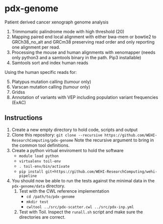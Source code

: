 # pdx-genome
Patient derived cancer xenograph genome analysis

1. Trimmomatic palindrome mode with high threshold (20)
2. Mapping paired end local alignment with either bwa-mem or bowtie2 to GRCh38_no_alt and GRCm38 preserving read order and only reporting one alignment per read.
3. Processing the mouse and human alignments with xenomapper (needs only python3 and a samtools binary in the path.  Pip3 installable)
4. Samtools sort and index human reads

Using the human specific reads for:

5. Platypus mutation calling (tumour only)
6. Varscan mutation calling (tumour only)
7. Gridss
8. Annotation of variants with VEP including population variant frequencies (ExAC)

## Instructions
1. Create a new empty directory to hold code, scripts and output
2. Clone this repository: `git clone --recursive https://github.com/WEHI-ResearchComputing/pdx-genome` Note the recursive argument to bring in the common tool definitions.
3. Create a python virtual enviroment to hold the software
    * `module load python`
    * `virtualenv toil-env`
    * `. toil-env/bin/activate`
    * `pip install git+https://github.com/WEHI-ResearchComputing/wehi-pipeline`
4. You should now be able to run the tests against the minimal data in the `pdx-genome/data` directory.
    1. Test with the CWL reference implementation
        * `cd /path/to/pdx-genome`
        * `mkdir test`
        * `cwltool ../src/pdx-scatter.cwl ../src/pdx-inp.yml`
    2. Test with Toil. Inspect the `runall.sh` script and make sure the directories are correct. 